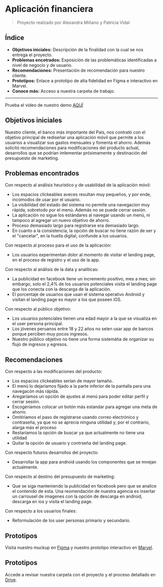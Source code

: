 # Aplicación financiera
> Proyecto realzado por Alexandra Miñano y Patricia Vidal

## Índice

* **Objetivos iniciales:** Descripción de la finalidad con la cual se nos entrega el proyecto.
* **Problemas encotrados:** Exposición de las problemáticas identificadas a nivel de negocio y de usuario.
* **Recomendaciones:** Presentación de recomendación para nuestro cliente.
* **Prototipos:** Enlace a prototipo de alta fidelidad en Figma e interactivo en Marvel.
* **Conoce más:** Acceso a nuestra carpeta de trabajo.

***
Prueba el video de nuestro demo [AQUÍ]()

## Objetivos iniciales

Nuestro cliente, el banco más importante del País, nos contrató con el objetivo principal de rediseñar una aplicación móvil que permite a los usuarios a visualizar sus gastos mensuales y fomenta el ahorro. Además solicitó recomendaciones para modificaciones del producto actual, desarrollos que se podrían imlementar próximamente y destinación del presupuesto de marketing.

## Problemas encontrados

Con respecto al análisis heurístico y de usabilidad de la aplicación móvil: 

* Los espacios clickeables aveces resultan muy pequeños, y por ende, incómodos de usar por el usuario.
* La visibilidad del estado del sistema no permite una navegacion muy rápida, sobretodo por el menú. Además no se puede cerrar sesión.
* La aplicación no sigue los estándares al navegar usando un menú, ni tampoco al agregar un nuevo objetivo de ahorro.
* Proceso demasiado largo para registrarse era demasiado largo.
* En cuanto a la consistencia, la opción de buscar no tiene razón de ser y el "cancelar", en la huella digital, confunde a los usuarios.

Con respecto al proceso para el uso de la aplicación:

* Los usuarios experimentan dolor al momento de visitar el landing page, en el proceso de registro y el uso de la app.

Con respecto al análisis de la data y analíticas:

* La publicidad en facebook tiene un incremento positivo, mes a mes; sin embargo, solo el 2,4% de los usuarios potenciales visita el landing page que los conecta con la descarga de la aplicación.
* El porcentaje de usuarios que usan el sistema operativo Android y visitan el landing page es mayor a los que poseen iOS.

Con respecto al público objetivo:

* Los usuarios potenciales tienen una edad mayor a la que se visualiza en el user persona principal.
* Los jóvenes peruanos entre 18 y 22 años no selen usar app de bancos porque perciben muy pocos ingresos.
* Nuestro público objetivo no tiene una forma sistemátia de organizar su flujo de ingresos y egresos.

## Recomendaciones

Con respecto a las modificaciones del producto:
* Los espacios clickeables serían de mayor tamaño.
* El menú lo dejaríamos fijado a la parte inferior de la pantalla para una navegacón más rápida.
* Aregaríamos un opción de ajustes al menú para poder editar perfil y cerrar sesión.
* Escogeríamos colocar un botón más estandar para agregar una meta de ahorro.
* Omitiríamos el paso de registrarse usando correo electrónico y contraseña, ya que no se aprecia ninguna utilidad y, por el contrario, alarga más el proceso
* Restaríamos la opción de buscar ya que actualmente no tiene una utilidad
* Quitar la opción de usuario y contrseña del landing page.

Con respecto futuros desarrollos del proyecto:
* Desarrollar la app para android usando los componentes que se mnejan actualmente.

Con respecto al destino del presupuesto de marketing:
* Que se siga manteniendo la publicidad en facebook pero que se analice el contenido de esta. Una reomendación de nuestra agencia es insertar un carrousel de imagenes con la opción de descarga en android, descarga en ios y visita el landing page.

Con respecto a los usuarios finales:

* Reformulación de los user personas primario y secundario.



## Prototipos

Visita nuestro muckup en [Figma]() y nuestro prototipo interactivo en [Marvel](). 

## Prototipos

Accede a revisar nuestra carpeta con el proyecto y el proceso detallado en [Drive]().
